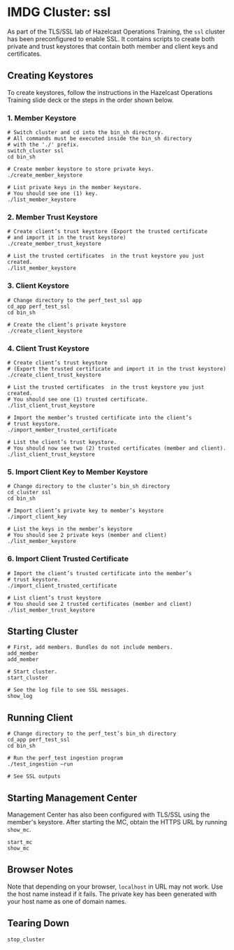 # IMDG Cluster: ssl

As part of the TLS/SSL lab of Hazelcast Operations Training, the `ssl` cluster has been preconfigured to enable SSL. It contains scripts to create both private and trust keystores that contain both member and client keys and certificates.

## Creating Keystores

To create keystores, follow the instructions in the Hazelcast Operations Training slide deck or the steps in the order shown below. 

### 1. Member Keystore

```console
# Switch cluster and cd into the bin_sh directory.
# All commands must be executed inside the bin_sh directory
# with the './' prefix.
switch_cluster ssl
cd bin_sh

# Create member keystore to store private keys.
./create_member_keystore

# List private keys in the member keystore.
# You should see one (1) key.
./list_member_keystore
```

### 2. Member Trust Keystore

``` console
# Create client’s trust keystore (Export the trusted certificate
# and import it in the trust keystore)
./create_member_trust_keystore

# List the trusted certificates  in the trust keystore you just created.
./list_member_keystore
```

### 3. Client Keystore

```console
# Change directory to the perf_test_ssl app
cd_app perf_test_ssl
cd bin_sh

# Create the client’s private keystore
./create_client_keystore
```

### 4. Client Trust Keystore

```console
# Create client’s trust keystore
# (Export the trusted certificate and import it in the trust keystore)
./create_client_trust_keystore

# List the trusted certificates  in the trust keystore you just created.
# You should see one (1) trusted certificate.
./list_client_trust_keystore

# Import the member’s trusted certificate into the client’s
# trust keystore.
./import_member_trusted_certificate

# List the client’s trust keystore.
# You should now see two (2) trusted certificates (member and client).
./list_client_trust_keystore
```

### 5. Import Client Key to Member Keystore

```console
# Change directory to the cluster’s bin_sh directory 
cd_cluster ssl
cd bin_sh

# Import client’s private key to member’s keystore
./import_client_key

# List the keys in the member’s keystore
# You should see 2 private keys (member and client)
./list_member_keystore

```

### 6. Import Client Trusted Certificate

```console
# Import the client’s trusted certificate into the member’s 
# trust keystore.
./import_client_trusted_certificate

# List client’s trust keystore
# You should see 2 trusted certificates (member and client)
./list_member_trust_keystore
```

## Starting Cluster

```console
# First, add members. Bundles do not include members.
add_member
add_member

# Start cluster.
start_cluster

# See the log file to see SSL messages.
show_log
```

## Running Client

```console
# Change directory to the perf_test’s bin_sh directory
cd_app perf_test_ssl
cd bin_sh

# Run the perf_test ingestion program
./test_ingestion –run

# See SSL outputs
```

## Starting Management Center

Management Center has also been configured with TLS/SSL using the member's keystore. After starting the MC, obtain the HTTPS URL by running `show_mc`. 

```console
start_mc
show_mc
```

## Browser Notes

Note that depending on your browser, `localhost` in URL may not work. Use the host name instead if it fails. The private key has been generated with your host name as one of domain names.

## Tearing Down

```console
stop_cluster
```

